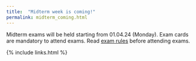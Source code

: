 ```yaml
---
title:  "Midterm week is coming!"
permalink: midterm_coming.html
---
```


Midterm exams will be held starting from 01.04.24 (Monday). Exam cards are mandatory to attend exams. Read [exam rules](https://portal.gaueng.org/exrule/exam.php) before attending exams.

{% include links.html %}

